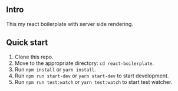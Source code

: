 ## Intro
This my react boilerplate with server side rendering.

## Quick start
1. Clone this repo.
2. Move to the appropriate directory: `cd react-boilerplate`.
3. Run `npm install` or `yarn install`.
4. Run `npm run start-dev` or `yarn start-dev` to start development.
5. Run `npm run test:watch` or `yarn test:watch` to start test watcher.
